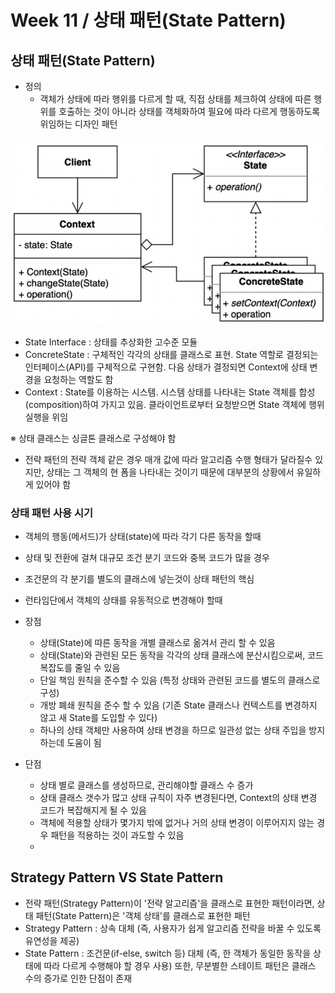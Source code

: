 # Week 11 / 상태 패턴(State Pattern)

## 상태 패턴(State Pattern)
- 정의
  - 객체가 상태에 따라 행위를 다르게 할 때, 직접 상태를 체크하여 상태에 따른 행위를 호출하는 것이 아니라 상태를 객체화하여 필요에 따라 다르게 행동하도록 위임하는 디자인 패턴
  
![01](https://github.com/canyuo/canyuo.github.io/blob/main/DesignPattern/week11_image1.png)
- State Interface : 상태를 추상화한 고수준 모듈
- ConcreteState : 구체적인 각각의 상태를 클래스로 표현. State 역할로 결정되는 인터페이스(API)를 구체적으로 구현함. 다음 상태가 결정되면 Context에 상태 변경을 요청하는 역할도 함
- Context : State를 이용하는 시스템. 시스템 상태를 나타내는 State 객체를 합성(composition)하여 가지고 있음. 클라이언트로부터 요청받으면 State 객체에 행위 실행을 위임

※ 상태 클래스는 싱글톤 클래스로 구성해야 함
- 전략 패턴의 전략 객체 같은 경우 매개 값에 따라 알고리즘 수행 형태가 달라질수 있지만, 상태는 그 객체의 현 폼을 나타내는 것이기 때문에 대부분의 상황에서 유일하게 있어야 함

### 상태 패턴 사용 시기
- 객체의 행동(메서드)가 상태(state)에 따라 각기 다른 동작을 할때
- 상태 및 전환에 걸쳐 대규모 조건 분기 코드와 중복 코드가 많을 경우
- 조건문의 각 분기를 별도의 클래스에 넣는것이 상태 패턴의 핵심
- 런타임단에서 객체의 상태를 유동적으로 변경해야 할때
 
- 장점
  - 상태(State)에 따른 동작을 개별 클래스로 옮겨서 관리 할 수 있음
  - 상태(State)와 관련된 모든 동작을 각각의 상태 클래스에 분산시킴으로써, 코드 복잡도를 줄일 수 있음
  - 단일 책임 원칙을 준수할 수 있음 (특정 상태와 관련된 코드를 별도의 클래스로 구성)
  - 개방 폐쇄 원칙을 준수 할 수 있음 (기존 State 클래스나 컨텍스트를 변경하지 않고 새 State를 도입할 수 있다)
  - 하나의 상태 객체만 사용하여 상태 변경을 하므로 일관성 없는 상태 주입을 방지하는데 도움이 됨
- 단점
  - 상태 별로 클래스를 생성하므로, 관리해야할 클래스 수 증가
  - 상태 클래스 갯수가 많고 상태 규칙이 자주 변경된다면, Context의 상태 변경 코드가 복잡해지게 될 수 있음
  - 객체에 적용할 상태가 몇가지 밖에 없거나 거의 상태 변경이 이루어지지 않는 경우 패턴을 적용하는 것이 과도할 수 있음
  - 
## Strategy Pattern VS State Pattern
- 전략 패턴(Strategy Pattern)이 '전략 알고리즘'을 클래스로 표현한 패턴이라면, 상태 패턴(State Pattern)은 '객체 상태'를 클래스로 표현한 패턴
- Strategy Pattern : 상속 대체 (즉, 사용자가 쉽게 알고리즘 전략을 바꿀 수 있도록 유연성을 제공)
- State Pattern : 조건문(if-else, switch 등) 대체 (즉, 한 객체가 동일한 동작을 상태에 따라 다르게 수행해야 할 경우 사용) 또한, 무분별한 스테이트 패턴은 클래스 수의 증가로 인한 단점이 존재

```cpp
```
